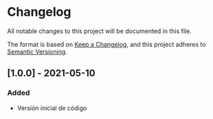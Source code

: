 # Changelog
All notable changes to this project will be documented in this file.

The format is based on [Keep a
Changelog](https://keepchangelog.com/en/1.0.0/),
and this project adheres to [Semantic
Versioning](https://semver.org/spec/v2.0.0.html).

## [1.0.0] - 2021-05-10
### Added
- Versión inicial de código
